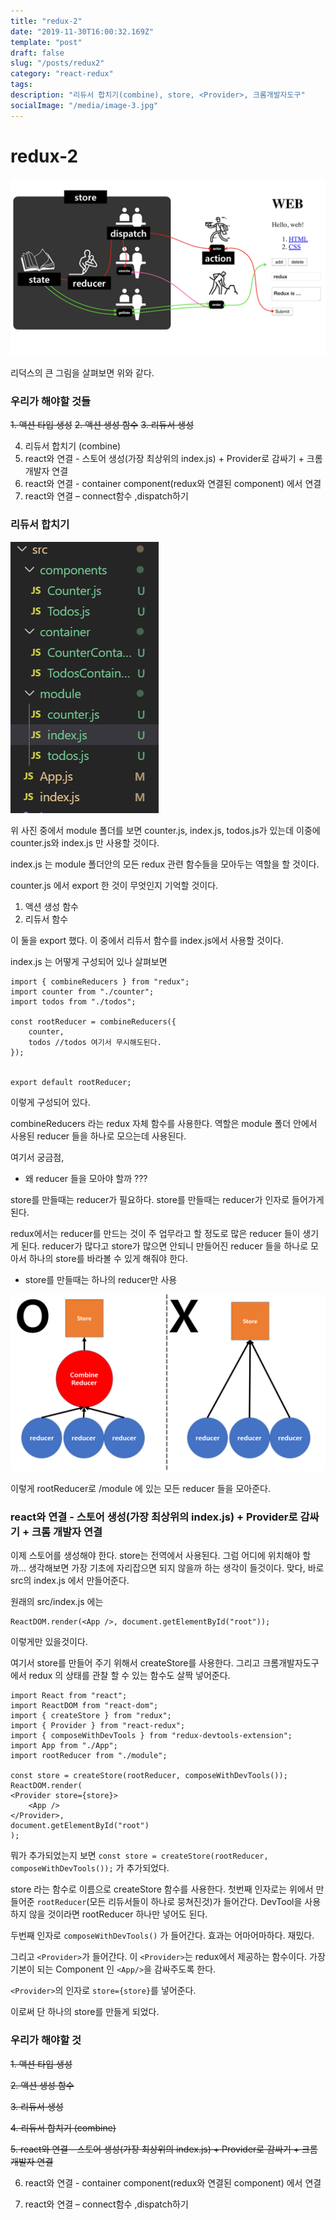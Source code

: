 ```yaml
---
title: "redux-2"
date: "2019-11-30T16:00:32.169Z"
template: "post"
draft: false
slug: "/posts/redux2"
category: "react-redux"
tags:
description: "리듀서 합치기(combine), store, <Provider>, 크롬개발자도구"
socialImage: "/media/image-3.jpg"
---
```


# redux-2

![](/media/React/Redux/redux1.png)

리덕스의 큰 그림을 살펴보면 위와 같다.

### 우리가 해야할 것들

~~1. 액션 타입 생성~~
~~2. 액션 생성 함수~~
~~3. 리듀서 생성~~

4. 리듀서 합치기 (combine)
5. react와 연결 - 스토어 생성(가장 최상위의 index.js) + Provider로 감싸기 + 크롬 개발자 연결
6. react와 연결 - container component(redux와 연결된 component) 에서 연결
7. react와 연결 – connect함수 ,dispatch하기

### 리듀서 합치기

![](/media/React/Redux/redux3.png)

위 사진 중에서 module 폴더를 보면 counter.js, index.js, todos.js가 있는데 이중에 counter.js와 index.js 만 사용할 것이다.

index.js 는 module 폴더안의 모든 redux 관련 함수들을 모아두는 역할을 할 것이다.

counter.js 에서 export 한 것이 무엇인지 기억할 것이다.

1. 액션 생성 함수
2. 리듀서 함수

이 둘을 export 했다.
이 중에서 리듀서 함수를 index.js에서 사용할 것이다.

index.js 는 어떻게 구성되어 있나 살펴보면

    import { combineReducers } from "redux";
    import counter from "./counter";
    import todos from "./todos";

    const rootReducer = combineReducers({
        counter,
        todos //todos 여기서 무시해도된다.
    });


    export default rootReducer;

이렇게 구성되어 있다.

combineReducers 라는 redux 자체 함수를 사용한다. 역할은 module 폴더 안에서 사용된 reducer 들을 하나로 모으는데 사용된다.

여기서 궁금점,

- 왜 reducer 들을 모아야 할까 ???

store를 만들때는 reducer가 필요하다. store를 만들때는 reducer가 인자로 들어가게 된다.

redux에서는 reducer를 만드는 것이 주 업무라고 할 정도로 많은 reducer 들이 생기게 된다. reducer가 많다고 store가 많으면 안되니 만들어진 reducer 들을 하나로 모아서 하나의 store를 바라볼 수 있게 해줘야 한다.

- store를 만들때는 하나의 reducer만 사용

![](/media/React/Redux/redux4.png)

이렇게 rootReducer로 /module 에 있는 모든 reducer 들을 모아준다.

### react와 연결 - 스토어 생성(가장 최상위의 index.js) + Provider로 감싸기 + 크롬 개발자 연결

이제 스토어를 생성해야 한다.
store는 전역에서 사용된다. 그럼 어디에 위치해야 할까... 생각해보면 가장 기초에 자리잡으면 되지 않을까 하는 생각이 들것이다.
맞다, 바로 src의 index.js 에서 만들어준다.

원래의 src/index.js 에는

    ReactDOM.render(<App />, document.getElementById("root"));

이렇게만 있을것이다.

여기서 store를 만들어 주기 위해서 createStore를 사용한다. 그리고 크롬개발자도구에서 redux 의 상태를 관찰 할 수 있는 함수도 살짝 넣어준다.

    import React from "react";
    import ReactDOM from "react-dom";
    import { createStore } from "redux";
    import { Provider } from "react-redux";
    import { composeWithDevTools } from "redux-devtools-extension";
    import App from "./App";
    import rootReducer from "./module";

    const store = createStore(rootReducer, composeWithDevTools());
    ReactDOM.render(
    <Provider store={store}>
        <App />
    </Provider>,
    document.getElementById("root")
    );

뭐가 추가되었는지 보면
`const store = createStore(rootReducer, composeWithDevTools());` 가 추가되었다.

store 라는 함수로 이름으로 createStore 함수를 사용한다.
첫번째 인자로는 위에서 만들어준 `rootReducer`(모든 리듀서들이 하나로 뭉쳐진것)가 들어간다. DevTool을 사용하지 않을 것이라면 rootReducer 하나만 넣어도 된다.

두번째 인자로 `composeWithDevTools()` 가 들어간다. 효과는 어마어마하다. 재밌다.

그리고 `<Provider>`가 들어간다. 이 `<Provider>`는 redux에서 제공하는 함수이다. 가장 기본이 되는 Component 인 `<App/>`을 감싸주도록 한다.

`<Provider>`의 인자로 `store={store}`를 넣어준다.

이로써 단 하나의 store를 만들게 되었다.

### 우리가 해야할 것

~~1. 액션 타입 생성~~

~~2. 액션 생성 함수~~

~~3. 리듀서 생성~~

~~4. 리듀서 합치기 (combine)~~

~~5. react와 연결 - 스토어 생성(가장 최상위의 index.js) + Provider로 감싸기 + 크롬 개발자 연결~~

6. react와 연결 - container component(redux와 연결된 component) 에서 연결

7. react와 연결 – connect함수 ,dispatch하기
